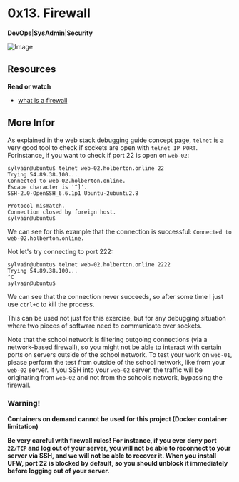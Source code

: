# 0x13. Firewall
**DevOps**|**SysAdmin**|**Security**

![Image](https://s3.amazonaws.com/intranet-projects-files/holbertonschool-sysadmin_devops/284/V1HjQ1Y.png)

## Resources
**Read or watch**
- [what is a firewall](https://en.wikipedia.org/wiki/Firewall_%28computing%29)

## More Infor
As explained in the web stack debugging guide concept page, ``telnet`` is a very good tool to check if sockets are open with ``telnet IP PORT``. Forinstance, if you want to check if port 22 is open on ``web-02``:

```
sylvain@ubuntu$ telnet web-02.holberton.online 22
Trying 54.89.38.100...
Connected to web-02.holberton.online.
Escape character is '^]'.
SSH-2.0-OpenSSH_6.6.1p1 Ubuntu-2ubuntu2.8

Protocol mismatch.
Connection closed by foreign host.
sylvain@ubuntu$
```

We can see for this example that the connection is successful: ``Connected to web-02.holberton.online.``

Not let's try connecting to port 222:
```
sylvain@ubuntu$ telnet web-02.holberton.online 2222
Trying 54.89.38.100...
^C
sylvain@ubuntu$
```

We can see that the connection never succeeds, so after some time I just use ``ctrl+c`` to kill the process.

This can be used not just for this exercise, but for any debugging situation where two pieces of software need to communicate over sockets.

Note that the school network is filtering outgoing connections (via a network-based firewall), so you might not be able to interact with certain ports on servers outside of the school network. To test your work on ``web-01``, please perform the test from outside of the school network, like from your ``web-02`` server. If you SSH into your ``web-02`` server, the traffic will be originating from ``web-02`` and not from the school’s network, bypassing the firewall.

### Warning!
**Containers on demand cannot be used for this project (Docker container limitation)**

**Be very careful with firewall rules! For instance, if you ever deny port ``22/TCP`` and log out of your server, you will not be able to reconnect to your server via SSH, and we will not be able to recover it. When you install UFW, port 22 is blocked by default, so you should unblock it immediately before logging out of your server.**
